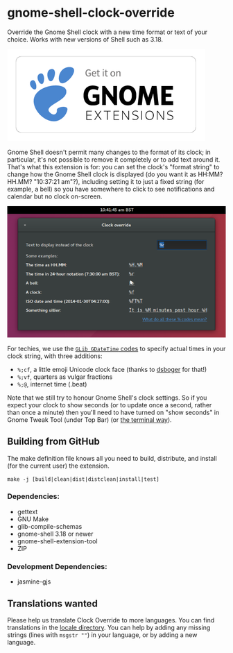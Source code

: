 # gnome-shell-clock-override
Override the Gnome Shell clock with a new time format or text of your choice. Works with new versions of Shell such as 3.18. 

[![Get GNOME Extension](assets/get-gnome-extension.png)](https://extensions.gnome.org/extension/1206/clock-override/)

Gnome Shell doesn't permit many changes to the format of its clock; in particular, it's not possible to remove it completely or to add text around it. That's what this extension is for: you can set the clock's "format string" to change how the Gnome Shell clock is displayed (do you want it as HH:MM? HH.MM? "10:37:21 am"?), including setting it to just a fixed string (for example, a bell) so you have somewhere to click to see notifications and calendar but no clock on-screen.

![Extension screenshot](assets/screenshot.png)

For techies, we use the [`GLib GDateTime` codes](https://developer.gnome.org/glib/stable/glib-GDateTime.html#g-date-time-format) to specify actual times in your clock string, with three additions:

 * `%;cf`, a little emoji Unicode clock face (thanks to [dsboger](https://github.com/stuartlangridge/gnome-shell-clock-override/commit/5941974a39d3dfa4f7adb227bdbe3bc50118bbc9) for that!)
 * `%;vf`, quarters as vulgar fractions
 * `%;@`, internet time (.beat)

Note that we still try to honour Gnome Shell's clock settings. So if you expect your clock to show seconds (or to update once a second, rather than once a minute) then you'll need to have turned on "show seconds" in Gnome Tweak Tool (under Top Bar) (or [the terminal way](https://askubuntu.com/questions/39412/how-to-show-seconds-on-the-clock-in-gnome-3)).


## Building from GitHub

The make definition file knows all you need to build, distribute, and install (for the current user) the extension. 

    make -j [build|clean|dist|distclean|install|test]

### Dependencies:

* gettext
* GNU Make
* glib-compile-schemas
* gnome-shell 3.18 or newer
* gnome-shell-extension-tool
* ZIP

### Development Dependencies:

* jasmine-gjs

## Translations wanted

Please help us translate Clock Override to more languages. You can find translations in the [locale directory](https://github.com/stuartlangridge/gnome-shell-clock-override/tree/master/locale). You can help by adding any missing strings (lines with `msgstr ""`) in your language, or by adding a new language.
